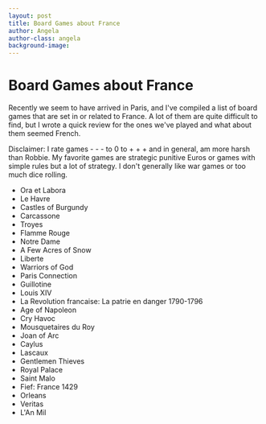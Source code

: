 ```yaml
---
layout: post
title: Board Games about France
author: Angela
author-class: angela
background-image:
---
```


# Board Games about France

Recently we seem to have arrived in Paris, and I've compiled a list of board games that are set in or related to France. A lot of them are quite difficult to find, but I wrote a quick review for the ones we've played and what about them seemed French.

Disclaimer: I rate games - - - to 0 to + + + and in general, am more harsh than Robbie. My favorite games are strategic punitive Euros or games with simple rules but a lot of strategy. I don't generally like war games or too much dice rolling.

- Ora et Labora
- Le Havre
- Castles of Burgundy
- Carcassone
- Troyes
- Flamme Rouge
- Notre Dame
- A Few Acres of Snow
- Liberte
- Warriors of God
- Paris Connection
- Guillotine
- Louis XIV
- La Revolution francaise: La patrie en danger 1790-1796
- Age of Napoleon
- Cry Havoc
- Mousquetaires du Roy
- Joan of Arc
- Caylus
- Lascaux
- Gentlemen Thieves
- Royal Palace
- Saint Malo
- Fief: France 1429
- Orleans
- Veritas
- L'An Mil
